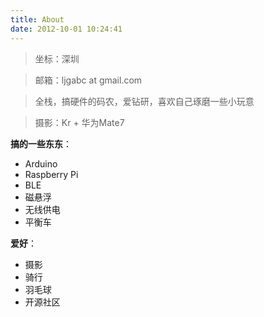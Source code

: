 ```yaml
---
title: About
date: 2012-10-01 10:24:41
---
```


> 坐标：深圳

> 邮箱：ljgabc at gmail.com

> 全栈，搞硬件的码农，爱钻研，喜欢自己琢磨一些小玩意

> 摄影：Kr + 华为Mate7

**搞的一些东东**：
* Arduino
* Raspberry Pi
* BLE
* 磁悬浮
* 无线供电
* 平衡车

**爱好**：
* 摄影
* 骑行
* 羽毛球
* 开源社区
